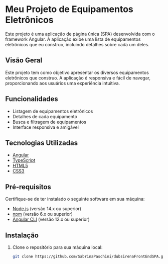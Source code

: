 # Meu Projeto de Equipamentos Eletrônicos

Este projeto é uma aplicação de página única (SPA) desenvolvida com o framework Angular. A aplicação exibe uma lista de equipamentos eletrônicos que eu construo, incluindo detalhes sobre cada um deles.

## Visão Geral

Este projeto tem como objetivo apresentar os diversos equipamentos eletrônicos que construo. A aplicação é responsiva e fácil de navegar, proporcionando aos usuários uma experiência intuitiva.

## Funcionalidades

- Listagem de equipamentos eletrônicos
- Detalhes de cada equipamento
- Busca e filtragem de equipamentos
- Interface responsiva e amigável

## Tecnologias Utilizadas

- [Angular](https://angular.io/)
- [TypeScript](https://www.typescriptlang.org/)
- [HTML5](https://developer.mozilla.org/en-US/docs/Web/Guide/HTML/HTML5)
- [CSS3](https://developer.mozilla.org/en-US/docs/Web/CSS)

## Pré-requisitos

Certifique-se de ter instalado o seguinte software em sua máquina:

- [Node.js](https://nodejs.org/) (versão 14.x ou superior)
- [npm](https://www.npmjs.com/) (versão 6.x ou superior)
- [Angular CLI](https://angular.io/cli) (versão 12.x ou superior)

## Instalação

1. Clone o repositório para sua máquina local:
   ```bash
   git clone https://github.com/SabrinaPaschini/dubsirenaFrontEndSPA.git
